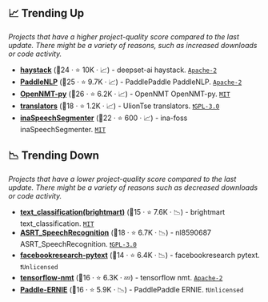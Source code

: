 ## 📈 Trending Up

_Projects that have a higher project-quality score compared to the last update. There might be a variety of reasons, such as increased downloads or code activity._

- <b><a href="https://github.com/deepset-ai/haystack">haystack</a></b> (🥈24 ·  ⭐ 10K · 📈) - deepset-ai haystack. <code><a href="http://bit.ly/3nYMfla">Apache-2</a></code>
- <b><a href="https://github.com/PaddlePaddle/PaddleNLP">PaddleNLP</a></b> (🥈25 ·  ⭐ 9.7K · 📈) - PaddlePaddle PaddleNLP. <code><a href="http://bit.ly/3nYMfla">Apache-2</a></code>
- <b><a href="https://github.com/OpenNMT/OpenNMT-py">OpenNMT-py</a></b> (🥇26 ·  ⭐ 6.2K · 📈) - OpenNMT OpenNMT-py. <code><a href="http://bit.ly/34MBwT8">MIT</a></code>
- <b><a href="https://github.com/UlionTse/translators">translators</a></b> (🥈18 ·  ⭐ 1.2K · 📈) - UlionTse translators. <code><a href="http://bit.ly/2M0xdwT">❗️GPL-3.0</a></code>
- <b><a href="https://github.com/ina-foss/inaSpeechSegmenter">inaSpeechSegmenter</a></b> (🥇22 ·  ⭐ 600 · 📈) - ina-foss inaSpeechSegmenter. <code><a href="http://bit.ly/34MBwT8">MIT</a></code>

## 📉 Trending Down

_Projects that have a lower project-quality score compared to the last update. There might be a variety of reasons such as decreased downloads or code activity._

- <b><a href="https://github.com/brightmart/text_classification">text_classification(brightmart)</a></b> (🥈15 ·  ⭐ 7.6K · 📉) - brightmart text_classification. <code><a href="http://bit.ly/34MBwT8">MIT</a></code>
- <b><a href="https://github.com/nl8590687/ASRT_SpeechRecognition">ASRT_SpeechRecognition</a></b> (🥈18 ·  ⭐ 6.7K · 📉) - nl8590687 ASRT_SpeechRecognition. <code><a href="http://bit.ly/2M0xdwT">❗️GPL-3.0</a></code>
- <b><a href="https://github.com/facebookresearch/pytext">facebookresearch-pytext</a></b> (🥉14 ·  ⭐ 6.4K · 📉) - facebookresearch pytext. <code>❗Unlicensed</code>
- <b><a href="https://github.com/tensorflow/nmt">tensorflow-nmt</a></b> (🥉16 ·  ⭐ 6.3K · 💤) - tensorflow nmt. <code><a href="http://bit.ly/3nYMfla">Apache-2</a></code>
- <b><a href="https://github.com/PaddlePaddle/ERNIE">Paddle-ERNIE</a></b> (🥈16 ·  ⭐ 5.9K · 📉) - PaddlePaddle ERNIE. <code>❗Unlicensed</code>

